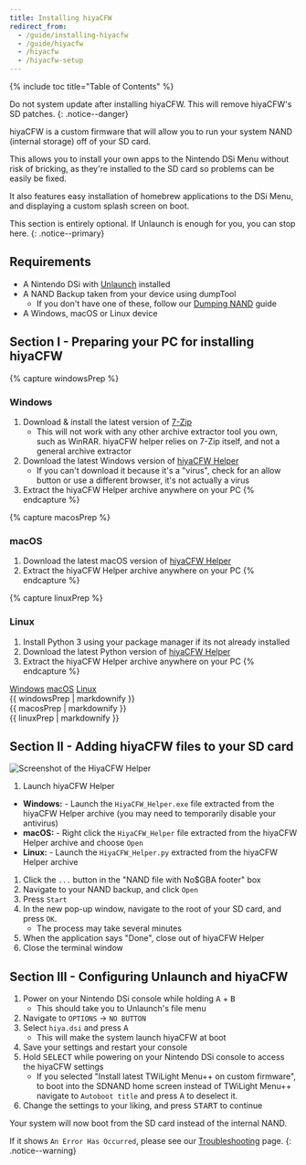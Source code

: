 ```yaml
---
title: Installing hiyaCFW
redirect_from:
  - /guide/installing-hiyacfw
  - /guide/hiyacfw
  - /hiyacfw
  - /hiyacfw-setup
---
```


{% include toc title="Table of Contents" %}

Do not system update after installing hiyaCFW. This will remove hiyaCFW's SD patches.
{: .notice--danger}

hiyaCFW is a custom firmware that will allow you to run your system NAND (internal storage) off of your SD card.

This allows you to install your own apps to the Nintendo DSi Menu without risk of bricking, as they're installed to the SD card so problems can be easily be fixed.

It also features easy installation of homebrew applications to the DSi Menu, and displaying a custom splash screen on boot.

This section is entirely optional. If Unlaunch is enough for you, you can stop here.
{: .notice--primary}

## Requirements
- A Nintendo DSi with [Unlaunch](/installing-unlaunch) installed
- A NAND Backup taken from your device using dumpTool
   - If you don't have one of these, follow our [Dumping NAND](dumping-nand) guide
- A Windows, macOS or Linux device

## Section I - Preparing your PC for installing hiyaCFW

{% capture windowsPrep %}
<noscript>
   <h3>Windows</h3>
</noscript>

1. Download & install the latest version of [7-Zip](https://www.7-zip.org/download.html)
   - This will not work with any other archive extractor tool you own, such as WinRAR. hiyaCFW helper relies on 7-Zip itself, and not a general archive extractor
1. Download the latest Windows version of [hiyaCFW Helper](https://github.com/mondul/HiyaCFW-Helper/releases)
   - If you can't download it because it's a "virus", check for an allow button or use a different browser, it's not actually a virus
1. Extract the hiyaCFW Helper archive anywhere on your PC
{% endcapture %}

{% capture macosPrep %}
<noscript>
   <h3>macOS</h3>
</noscript>

1. Download the latest macOS version of [hiyaCFW Helper](https://github.com/mondul/HiyaCFW-Helper/releases)
1. Extract the hiyaCFW Helper archive anywhere on your PC
{% endcapture %}

{% capture linuxPrep %}
<noscript>
   <h3>Linux</h3>
</noscript>

1. Install Python 3 using your package manager if its not already installed
1. Download the latest Python version of [hiyaCFW Helper](https://github.com/mondul/HiyaCFW-Helper/releases)
1. Extract the hiyaCFW Helper archive anywhere on your PC
{% endcapture %}

<div class="tabcontainer">
   <a class="tablinks btn btn--large btn--info delink windows" href="#windowsPrep" onclick="openTab(event, 'windowsPrep')">Windows</a>
   <a class="tablinks btn btn--large btn--info delink macos" href="#macosPrep" onclick="openTab(event, 'macosPrep')">macOS</a>
   <a class="tablinks btn btn--large btn--info delink other" href="#linuxPrep" onclick="openTab(event, 'linuxPrep')">Linux</a>

   <div id="windowsPrep" class="blanktabcontent">{{ windowsPrep | markdownify }}</div>
   <div id="macosPrep" class="blanktabcontent">{{ macosPrep | markdownify }}</div>
   <div id="linuxPrep" class="blanktabcontent">{{ linuxPrep | markdownify }}</div>
</div>

## Section II - Adding hiyaCFW files to your SD card

![Screenshot of the HiyaCFW Helper](https://image.ibb.co/hhzKRL/Screen-Shot-2018-10-18-at-16-30-18.png)

1. Launch hiyaCFW Helper
  - **Windows:** - Launch the `HiyaCFW_Helper.exe` file extracted from the hiyaCFW Helper archive (you may need to temporarily disable your antivirus)
  - **macOS:** - Right click the `HiyaCFW_Helper` file extracted from the hiyaCFW Helper archive and choose `Open`
  - **Linux:** - Launch the `HiyaCFW_Helper.py` extracted from the hiyaCFW Helper archive
1. Click the `...` button in the "NAND file with No$GBA footer" box
1. Navigate to your NAND backup, and click `Open`
1. Press `Start`
1. In the new pop-up window, navigate to the root of your SD card, and press `OK`.
   - The process may take several minutes
1. When the application says "Done", close out of hiyaCFW Helper
1. Close the terminal window

## Section III - Configuring Unlaunch and hiyaCFW

1. Power on your Nintendo DSi console while holding <kbd class="face">A</kbd> + <kbd class="face">B</kbd>
   - This should take you to Unlaunch's file menu
1. Navigate to `OPTIONS` -> `NO BUTTON`
1. Select `hiya.dsi` and press <kbd class="face">A</kbd>
   - This will make the system launch hiyaCFW at boot
1. Save your settings and restart your console
1. Hold <kbd>SELECT</kbd> while powering on your Nintendo DSi console to access the hiyaCFW settings
   - If you selected "Install latest TWiLight Menu++ on custom firmware", to boot into the SDNAND home screen instead of TWiLight Menu++ navigate to `Autoboot title` and press <kbd class="face">A</kbd> to deselect it.
1. Change the settings to your liking, and press <kbd>START</kbd> to continue

Your system will now boot from the SD card instead of the internal NAND.

If it shows `An Error Has Occurred`, please see our [Troubleshooting](troubleshooting) page.
{: .notice--warning}

<script src="/assets/js/tabs.js"></script>
